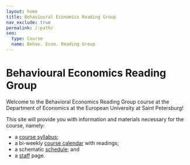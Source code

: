```yaml
---
layout: home
title: Behavioural Economics Reading Group
nav_exclude: true
permalink: /:path/
seo:
  type: Course
  name: Behav. Econ. Reading Group
---
```


# Behavioural Economics Reading Group

Welcome to the Behavioral Economics Reading Group course at the Department of Economics at the European University at Saint Petersburg! 

This site will provide you with information and materials necessary for the course, namely:

- a [course syllabus](about.md);
- a bi-weekly [course calendar](calendar.md) with readings;
- a schematic [schedule](schedule.md); and 
- a [staff](staff.md) page.


